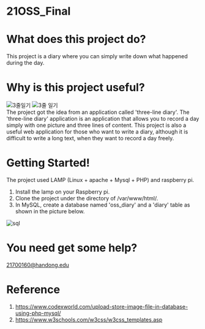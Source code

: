# 21OSS_Final

# What does this project do?
This project is a diary where you can simply write down what happened during the day.

# Why is this project useful?
![3줄일기](https://user-images.githubusercontent.com/49269070/121778820-b3cc9800-cbd3-11eb-94b3-fcc346dae3cd.png)
![3줄 일기](https://user-images.githubusercontent.com/49269070/121779441-9947ee00-cbd6-11eb-8f7d-c2cd8323097e.png)<br/>
The project got the idea from an application called 'three-line diary'.
The 'three-line diary' application is an application that allows you to record a day simply with one picture and three lines of content.
This project is also a useful web application for those who want to write a diary, although it is difficult to write a long text, when they want to record a day freely.

# Getting Started!
The project used LAMP (Linux + apache + Mysql + PHP) and raspberry pi.
1. Install the lamp on your Raspberry pi.
2. Clone the project under the directory of /var/www/html/.
3. In MySQL, create a database named 'oss_diary' and a 'diary' table as shown in the picture below.

![sql](https://user-images.githubusercontent.com/49269070/121779106-f93d9500-cbd4-11eb-9edf-0281aa316b7f.png)

# You need get some help?
21700160@handong.edu

# Reference
1.	https://www.codexworld.com/upload-store-image-file-in-database-using-php-mysql/
2.	https://www.w3schools.com/w3css/w3css_templates.asp
